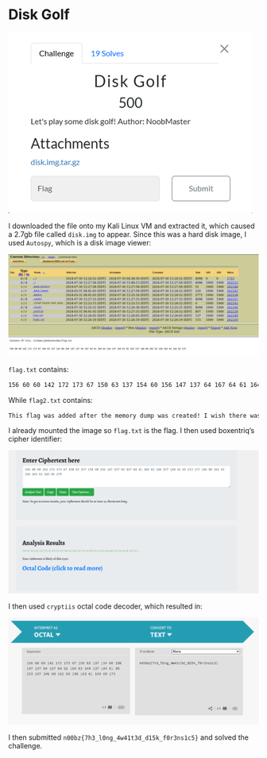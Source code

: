 # Disk Golf

![](../images/disk-golf-part-1.png)

I downloaded the file onto my Kali Linux VM and extracted it, which caused a 2.7gb file called `disk.img` to appear. Since this was a hard disk image, I used `Autospy`, which is a disk image viewer:

![](../images/disk-golf-part-2.png)

`flag.txt` contains:
```txt
156 60 60 142 172 173 67 150 63 137 154 60 156 147 137 64 167 64 61 164 63 144 137 144 61 65 153 137 146 60 162 63 156 163 61 143 65 175
```

While `flag2.txt` contains:
```txt
This flag was added after the memory dump was created! I wish there was a way to access the current file system ;)
```
I already mounted the image so `flag.txt` is the flag. I then used boxentriq’s cipher identifier:

![](../images/disk-golf-part-3.png)

 I then used `cryptiis` octal code decoder, which resulted in:

 ![](../images/disk-golf-part-4.png)

 I then submitted `n00bz{7h3_l0ng_4w41t3d_d15k_f0r3ns1c5}` and solved the challenge.

